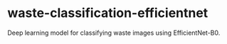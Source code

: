 # waste-classification-efficientnet
Deep learning model for classifying waste images using EfficientNet-B0.
